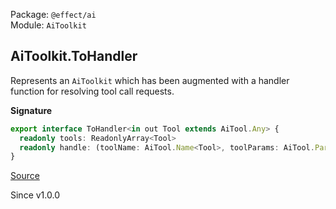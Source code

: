 Package: `@effect/ai`<br />
Module: `AiToolkit`<br />

## AiToolkit.ToHandler

Represents an `AiToolkit` which has been augmented with a handler function
for resolving tool call requests.

**Signature**

```ts
export interface ToHandler<in out Tool extends AiTool.Any> {
  readonly tools: ReadonlyArray<Tool>
  readonly handle: (toolName: AiTool.Name<Tool>, toolParams: AiTool.Parameters<Tool>) => AiTool.HandlerEffect<Tool>
}
```

[Source](https://github.com/Effect-TS/effect/tree/main/packages/ai/ai/src/AiToolkit.ts#L83)

Since v1.0.0